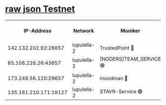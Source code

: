 [raw json Testnet](https://rpc-check.jaclalt.stavr.tech/jaclalt/rpc-jaclalt-result.json)
=

<table><tr><th>IP-Address</th><th>Network</th><th>Moniker</th><th>Latest Block Height</th><th>Earliest Block Height</th><th>Catching Up</th><th>Tx Index</th><th>Voting Power</th><th>Scan Time</th></tr><tr><td>142.132.202.92:26857</td><td>lupulella-2</td><td>TrustedPoint 🔴</td><td>7245741</td><td>6282001</td><td>False</td><td>off</td><td>400065</td><td>2024-03-23T23:30:35.547237812UTC</td></tr><tr><td>65.108.226.26:43657</td><td>lupulella-2</td><td>[NODERS]TEAM_SERVICE 🟢</td><td>7245741</td><td>6282001</td><td>False</td><td>on</td><td>0</td><td>2024-03-23T23:30:35.869975690UTC</td></tr><tr><td>173.249.56.120:29657</td><td>lupulella-2</td><td>moodman 🔴</td><td>7245741</td><td>7145741</td><td>False</td><td>off</td><td>1075134</td><td>2024-03-23T23:30:35.312467732UTC</td></tr><tr><td>135.181.210.171:19127</td><td>lupulella-2</td><td>STAVR-Service 🟢</td><td>7245740</td><td>7243901</td><td>False</td><td>on</td><td>0</td><td>2024-03-23T23:30:28.675871356UTC</td></tr></table>
